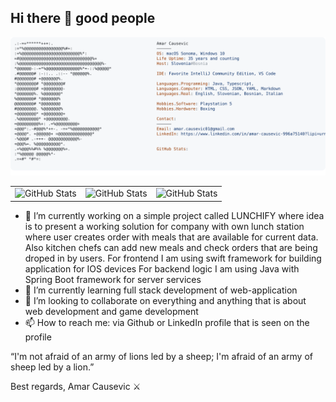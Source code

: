 ## Hi there 👋 good people

<!--
**amarCausevic/amarCausevic** is a ✨ _special_ ✨ repository because its `README.md` (this file) appears on your GitHub profile.

Here are some ideas to get you started:

- 🔭 I’m currently working on ...
- 🌱 I’m currently learning ...
- 👯 I’m looking to collaborate on ...
- 🤔 I’m looking for help with ...
- 💬 Ask me about ...
- 📫 How to reach me: ...
- 😄 Pronouns: ...
- ⚡ Fun fact: ...
-->

<a href="https://github.com/amarCausevic/amarCausevic">
  <picture>
    <source media="(prefers-color-scheme: dark)" srcset="https://raw.githubusercontent.com/amarCausevic/amarCausevic/main/dark_mode.svg">
    <img alt="Amar Causevic GitHub Profile README" src="https://raw.githubusercontent.com/amarCausevic/amarCausevic/main/light_mode.svg">
  </picture>
</a>

|               |  |  |
| :---------------: | :------: | :----: |
| ![GitHub Stats](https://github-readme-stats.vercel.app/api?username=amarCausevic&theme=radical&show_icons=true&hide_border=true&count_private=true)| ![GitHub Stats](https://github-readme-stats.vercel.app/api/top-langs/?username=amarCausevic&theme=radical&show_icons=true&hide_border=true&layout=compact)| ![GitHub Stats](https://github-readme-streak-stats.herokuapp.com/?user=amarCausevic&theme=radical&hide_border=true)




- 🔭 I’m currently working on a simple project called LUNCHIFY where idea is to present a working solution for company with own lunch station where user creates order with meals that are available for current data. Also kitchen chefs can add new meals and check orders that are being droped in by users.
For frontend I am using swift framework for building application for IOS devices
For backend logic I am using Java with Spring Boot framework for server services
- 🌱 I’m currently learning full stack development of web-application
- 👯 I’m looking to collaborate on everything and anything that is about web development and game development
- 📫 How to reach me: via Github or LinkedIn profile that is seen on the profile

“I'm not afraid of an army of lions led by a sheep; I'm afraid of an army of sheep led by a lion.”

Best regards,
Amar Causevic ⚔️



